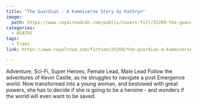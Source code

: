 ```yaml
---
title: "The Guardian - A Kammiverse Story by Kathryn"
image:
  path: https://www.royalroadcdn.com/public/covers-full/25269-the-guardian-a-kammiverse-story.jpg
categories:
  - HIATUS
tags:
  - Trans
link: https://www.royalroad.com/fiction/25269/the-guardian-a-kammiverse-story

---
```

Adventure, Sci-Fi, Super Heroes, Female Lead, Male Lead
Follow the adventures of Kevin Castle, as he struggles to navigate a post Emergence world. Now transformed into a young woman, and bestowed with great powers, she has to decide if she is going to be a heroine - and wonders if the world will even want to be saved.